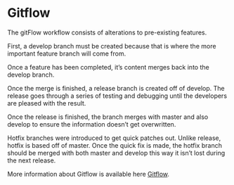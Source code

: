 <h1>Gitflow</h1>	


<p>The gitFlow workflow consists of alterations to pre-existing features.<p>
<p>First, a develop branch must be created because that is where the more important feature branch will come from. <p>
<p>Once a feature has been completed, it’s content merges back into the develop branch.<p>
<p>Once the merge is finished, a release branch is created off of develop. The release goes through a series of testing and debugging until the developers are pleased with the result.<p>
<p>Once the release is finished, the branch merges with master and also develop to ensure the information doesn’t get overwritten. <p>
<p>Hotfix branches were introduced to get quick patches out. Unlike release, hotfix is based off of master. Once the quick fix is made, the hotfix branch should be merged with both master and develop this way it isn’t lost during the next release.<p>

More information about Gitflow is available here [Gitflow](https://datasift.github.io/gitflow/IntroducingGitFlow.html#:~:text=GitFlow%20is%20a%20branching%20model,and%20scaling%20the%20development%20team.).
